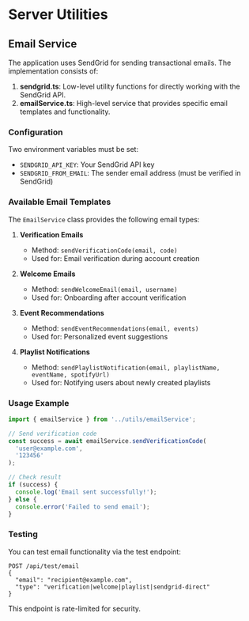 # Server Utilities

## Email Service

The application uses SendGrid for sending transactional emails. The implementation consists of:

1. **sendgrid.ts**: Low-level utility functions for directly working with the SendGrid API.
2. **emailService.ts**: High-level service that provides specific email templates and functionality.

### Configuration

Two environment variables must be set:

- `SENDGRID_API_KEY`: Your SendGrid API key
- `SENDGRID_FROM_EMAIL`: The sender email address (must be verified in SendGrid)

### Available Email Templates

The `EmailService` class provides the following email types:

1. **Verification Emails**
   - Method: `sendVerificationCode(email, code)`
   - Used for: Email verification during account creation

2. **Welcome Emails**
   - Method: `sendWelcomeEmail(email, username)`
   - Used for: Onboarding after account verification

3. **Event Recommendations**
   - Method: `sendEventRecommendations(email, events)`
   - Used for: Personalized event suggestions

4. **Playlist Notifications**
   - Method: `sendPlaylistNotification(email, playlistName, eventName, spotifyUrl)`
   - Used for: Notifying users about newly created playlists

### Usage Example

```typescript
import { emailService } from '../utils/emailService';

// Send verification code
const success = await emailService.sendVerificationCode(
  'user@example.com',
  '123456'
);

// Check result
if (success) {
  console.log('Email sent successfully!');
} else {
  console.error('Failed to send email');
}
```

### Testing

You can test email functionality via the test endpoint:

```
POST /api/test/email
{
  "email": "recipient@example.com",
  "type": "verification|welcome|playlist|sendgrid-direct"
}
```

This endpoint is rate-limited for security.